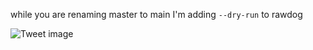 while you are renaming master to main I'm adding `--dry-run` to rawdog


![Tweet image](/asset/crosspoast/GFHzGVsbQAAAFEt.jpg)

